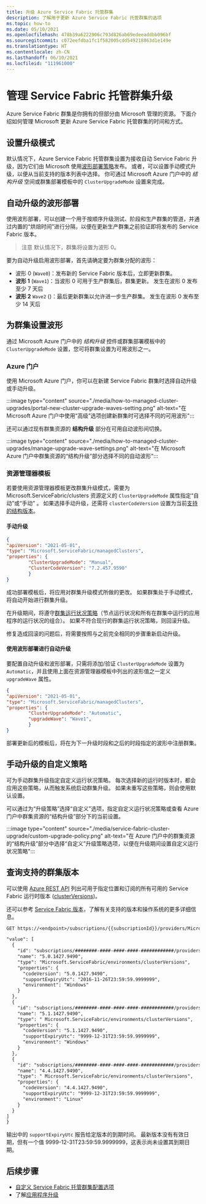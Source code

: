 ```yaml
---
title: 升级 Azure Service Fabric 托管群集
description: 了解用于更新 Azure Service Fabric 托管群集的选项
ms.topic: how-to
ms.date: 05/10/2021
ms.openlocfilehash: 478b39a6222906c793d826ab69edeeaddbb096bf
ms.sourcegitcommit: c072eefdba1fc1f582005cdd549218863d1e149e
ms.translationtype: HT
ms.contentlocale: zh-CN
ms.lasthandoff: 06/10/2021
ms.locfileid: "111961000"
---
```

# <a name="manage-service-fabric-managed-cluster-upgrades"></a>管理 Service Fabric 托管群集升级

Azure Service Fabric 群集是你拥有的但部分由 Microsoft 管理的资源。 下面介绍如何管理 Microsoft 更新 Azure Service Fabric 托管群集的时间和方式。

## <a name="set-upgrade-mode"></a>设置升级模式

默认情况下，Azure Service Fabric 托管群集设置为接收自动 Service Fabric 升级，因为它们由 Microsoft 使用[波形部署策略](#wave-deployment-for-automatic-upgrades)发布。 或者，可以设置手动模式升级，以便从当前支持的版本列表中选择。 你可通过 Microsoft Azure 门户中的 *结构升级* 空间或群集部署模板中的 `ClusterUpgradeMode` 设置来完成。

## <a name="wave-deployment-for-automatic-upgrades"></a>自动升级的波形部署

使用波形部署，可以创建一个用于按顺序升级测试、阶段和生产群集的管道，并通过内置的“烘焙时间”进行分隔，以便在更新生产群集之前验证即将发布的 Service Fabric 版本。

>注意 默认情况下，群集将设置为波形 0。

要为自动升级启用波形部署，首先请确定要为群集分配的波形：

* 波形 0 (`Wave0`)：发布新的 Service Fabric 版本后，立即更新群集。
* **波形 1** (`Wave1`)：当波形 0 可用于生产群集后，群集更新。 发生在波形 0 发布至少 7 天后
* **波形 2** `Wave2` ()：最后更新群集以允许进一步生产群集。 发生在波形 0 发布至少 14 天后

## <a name="set-the-wave-for-your-cluster"></a>为群集设置波形

通过 Microsoft Azure 门户中的 *结构升级* 控件或群集部署模板中的 `ClusterUpgradeMode` 设置，您可将群集设置为可用波形之一。

### <a name="azure-portal"></a>Azure 门户

使用 Microsoft Azure 门户，你可以在新建 Service Fabric 群集时选择自动升级或手动升级。

:::image type="content" source="./media/how-to-managed-cluster-upgrades/portal-new-cluster-upgrade-waves-setting.png" alt-text="在 Microsoft Azure 门户中使用“高级”选项创建新群集时可选择不同的可用波形":::

还可以通过现有群集资源的 **结构升级** 部分在可用自动波形间切换。

:::image type="content" source="./media/how-to-managed-cluster-upgrades/manage-upgrade-wave-settings.png" alt-text="在 Microsoft Azure 门户中群集资源的“结构升级”部分选择不同的自动波形":::

### <a name="resource-manager-template"></a>资源管理器模板

若要使用资源管理器模板更改群集升级模式，需要为 Microsoft.ServiceFabric/clusters 资源定义的 `ClusterUpgradeMode` 属性指定“自动”或“手动”  。 如果选择手动升级，还需将 `clusterCodeVersion` 设置为当前[支持的结构版本](#query-for-supported-cluster-versions)。

#### <a name="manual-upgrade"></a>手动升级

```json
{
"apiVersion": "2021-05-01",
"type": "Microsoft.ServiceFabric/managedClusters",
"properties": {
        "ClusterUpgradeMode": "Manual",
        "ClusterCodeVersion": "7.2.457.9590"
        }
}
```

成功部署模板后，将应用对群集升级模式所做的更改。 如果群集处于手动模式，将自动开始进行群集升级。

在升级期间，将遵守[群集运行状况策略](./service-fabric-health-introduction.md#health-policies)（节点运行状况和所有在群集中运行的应用程序的运行状况的组合）。 如果不符合现行的群集运行状况策略，则回滚升级。

修复造成回滚的问题后，将需要按照与之前完全相同的步骤重新启动升级。

#### <a name="automatic-upgrade-with-wave-deployment"></a>使用波形部署进行自动升级

要配置自动升级和波形部署，只需将添加/验证 `ClusterUpgradeMode` 设置为 `Automatic`，并且使用上面在资源管理器模板中列出的波形值之一定义 `upgradeWave` 属性。

```json
{
"apiVersion": "2021-05-01",
"type": "Microsoft.ServiceFabric/managedClusters",
"properties": {
        "ClusterUpgradeMode": "Automatic",
        "upgradeWave": "Wave1",
        }  
}
```

部署更新后的模板后，将在为下一升级时段和之后的时段指定的波形中注册群集。

## <a name="custom-policies-for-manual-upgrades"></a>手动升级的自定义策略

可为手动群集升级指定自定义运行状况策略。 每次选择新的运行时版本时，都会应用这些策略，从而触发系统启动群集升级。 如果未重写这些策略，则会使用默认设置。

可以通过为“升级策略”选择“自定义”选项，指定自定义运行状况策略或查看 Azure 门户中群集资源的“结构升级”部分下的当前设置。

:::image type="content" source="./media/service-fabric-cluster-upgrade/custom-upgrade-policy.png" alt-text="在 Azure 门户中的群集资源的“结构升级”部分中选择“自定义”升级策略选项，以便在升级期间设置自定义运行状况策略":::

## <a name="query-for-supported-cluster-versions"></a>查询支持的群集版本

可以使用 [Azure REST API](/rest/api/azure/) 列出可用于指定位置和订阅的所有可用的 Service Fabric 运行时版本 ([clusterVersions](/rest/api/servicefabric/sfrp-api-clusterversions_list))。

还可以参考 [Service Fabric 版本](service-fabric-versions.md)，了解有关支持的版本和操作系统的更多详细信息。

```REST
GET https://<endpoint>/subscriptions/{{subscriptionId}}/providers/Microsoft.ServiceFabric/locations/{{location}}/clusterVersions?api-version=2018-02-01

"value": [
  {
    "id": "subscriptions/########-####-####-####-############/providers/Microsoft.ServiceFabric/environments/Windows/clusterVersions/5.0.1427.9490",
    "name": "5.0.1427.9490",
    "type": "Microsoft.ServiceFabric/environments/clusterVersions",
    "properties": {
      "codeVersion": "5.0.1427.9490",
      "supportExpiryUtc": "2016-11-26T23:59:59.9999999",
      "environment": "Windows"
    }
  },
  {
    "id": "subscriptions/########-####-####-####-############/providers/Microsoft.ServiceFabric/environments/Windows/clusterVersions/4.0.1427.9490",
    "name": "5.1.1427.9490",
    "type": " Microsoft.ServiceFabric/environments/clusterVersions",
    "properties": {
      "codeVersion": "5.1.1427.9490",
      "supportExpiryUtc": "9999-12-31T23:59:59.9999999",
      "environment": "Windows"
    }
  },
  {
    "id": "subscriptions/########-####-####-####-############/providers/Microsoft.ServiceFabric/environments/Windows/clusterVersions/4.4.1427.9490",
    "name": "4.4.1427.9490",
    "type": " Microsoft.ServiceFabric/environments/clusterVersions",
    "properties": {
      "codeVersion": "4.4.1427.9490",
      "supportExpiryUtc": "9999-12-31T23:59:59.9999999",
      "environment": "Linux"
    }
  }
]
}
```

输出中的 `supportExpiryUtc` 报告给定版本的到期时间。 最新版本没有有效日期，但有一个值 9999-12-31T23:59:59.9999999，这表示尚未设置其到期日期。

## <a name="next-steps"></a>后续步骤

* [自定义 Service Fabric 托管群集配置选项](how-to-managed-cluster-configuration.md)
* 了解[应用程序升级](service-fabric-application-upgrade.md)

<!--Image references-->
[CertificateUpgrade]: ./media/service-fabric-cluster-upgrade/CertificateUpgrade2.png
[AddingProbes]: ./media/service-fabric-cluster-upgrade/addingProbes2.PNG
[AddingLBRules]: ./media/service-fabric-cluster-upgrade/addingLBRules.png
[Upgrade-Wave-Settings]: ./media/service-fabric-cluster-upgrade/manage-upgrade-wave-settings.png
[ARMUpgradeMode]: ./media/service-fabric-cluster-upgrade/ARMUpgradeMode.PNG
[Create_Manualmode]: ./media/service-fabric-cluster-upgrade/Create_Manualmode.PNG
[Manage_Automaticmode]: ./media/service-fabric-cluster-upgrade/Manage_Automaticmode.PNG